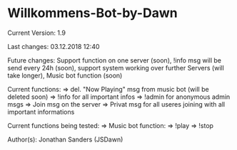 # Willkommens-Bot-by-Dawn

Current Version: 1.9

Last changes: 03.12.2018 12:40

Future changes: Support function on one server (soon), !info msg will be send every 24h (soon), support system working over further Servers (will take longer), Music bot function (soon)

Current functions:
=> del. "Now Playing" msg from music bot (will be deleted soon)
=> !info for all important infos
=> !admin for anonymous admin msgs
=> Join msg on the server
=> Privat msg for all useres joining with all important informations

Current functions being tested:
=> Music bot function:
   => !play <yt-link>
   => !stop

Author(s): Jonathan Sanders (JSDawn)
